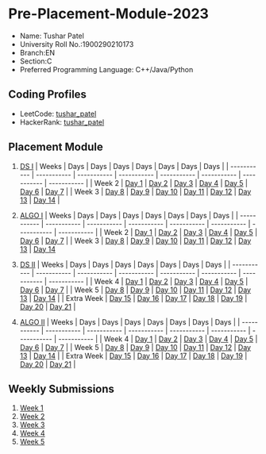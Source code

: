 # Pre-Placement-Module-2023

- Name: Tushar Patel
- University Roll No.:1900290210173
- Branch:EN
- Section:C
- Preferred Programming Language: C++/Java/Python

## Coding Profiles
- LeetCode: [tushar_patel](https://leetcode.com/tusharpatel/)
- HackerRank: [tushar_patel](https://www.hackerrank.com/tushar_1923en111)

## Placement Module
1. [DS I](https://github.com/tushar1923/Pre-Placement-Module-2023/tree/main/DS%20I)
    | Weeks | Days | Days | Days | Days | Days | Days | Days |
    | ----------- | ----------- | ----------- | ----------- | ----------- | ----------- | ----------- | ----------- | 
    | Week 2 | [Day 1](https://github.com/tushar1923/Pre-Placement-Module-2023/tree/main/DS%20I/Day%201) | [Day 2](https://github.com/tushar1923/Pre-Placement-Module-2023/tree/main/DS%20I/Day%202) | [Day 3](https://github.com/tushar1923/Pre-Placement-Module-2023/tree/main/DS%20I/Day%203) | [Day 4](https://github.com/tushar1923/Pre-Placement-Module-2023/tree/main/DS%20I/Day%204) | [Day 5](https://github.com/tushar1923/Pre-Placement-Module-2023/tree/main/DS%20I/Day%205) | [Day 6](https://github.com/tushar1923/Pre-Placement-Module-2023/tree/main/DS%20I/Day%206) | [Day 7](https://github.com/tushar1923/Pre-Placement-Module-2023/tree/main/DS%20I/Day%207) |
    | Week 3 | [Day 8](https://github.com/tushar1923/Pre-Placement-Module-2023/tree/main/DS%20I/Day%208) | [Day 9](https://github.com/tushar1923/Pre-Placement-Module-2023/tree/main/DS%20I/Day%209) | [Day 10](https://github.com/tushar1923/Pre-Placement-Module-2023/tree/main/DS%20I/Day%2010) | [Day 11](https://github.com/tushar1923/Pre-Placement-Module-2023/tree/main/DS%20I/Day%2011) | [Day 12](https://github.com/tushar1923/Pre-Placement-Module-2023/tree/main/DS%20I/Day%2012) | [Day 13](https://github.com/tushar1923/Pre-Placement-Module-2023/tree/main/DS%20I/Day%2013) | [Day 14](https://github.com/tushar1923/Pre-Placement-Module-2023/tree/main/DS%20I/Day%2014) |
    
2. [ALGO I](https://github.com/tushar1923/Pre-Placement-Module-2023/tree/main/ALGO%20I)
    | Weeks | Days | Days | Days | Days | Days | Days | Days |
    | ----------- | ----------- | ----------- | ----------- | ----------- | ----------- | ----------- | ----------- |
    | Week 2 | [Day 1](https://github.com/tushar1923/Pre-Placement-Module-2023/tree/main/ALGO%20I/Day%201) | [Day 2](https://github.com/tushar1923/Pre-Placement-Module-2023/tree/main/ALGO%20I/Day%202) | [Day 3](https://github.com/tushar1923/Pre-Placement-Module-2023/tree/main/ALGO%20I/Day%203) | [Day 4](https://github.com/tushar1923/Pre-Placement-Module-2023/tree/main/ALGO%20I/Day%204) | [Day 5](https://github.com/tushar1923/Pre-Placement-Module-2023/tree/main/ALGO%20I/Day%205) | [Day 6](https://github.com/tushar1923/Pre-Placement-Module-2023/tree/main/ALGO%20I/Day%206) | [Day 7](https://github.com/tushar1923/Pre-Placement-Module-2023/tree/main/ALGO%20I/Day%207) |
    | Week 3 | [Day 8](https://github.com/tushar1923/Pre-Placement-Module-2023/tree/main/ALGO%20I/Day%208) | [Day 9](https://github.com/tushar1923/Pre-Placement-Module-2023/tree/main/ALGO%20I/Day%209) | [Day 10](https://github.com/tushar1923/Pre-Placement-Module-2023/tree/main/ALGO%20I/Day%2010) | [Day 11](https://github.com/tushar1923/Pre-Placement-Module-2023/tree/main/ALGO%20I/Day%2011) | [Day 12](https://github.com/tushar1923/Pre-Placement-Module-2023/tree/main/ALGO%20I/Day%2012) | [Day 13](https://github.com/tushar1923/Pre-Placement-Module-2023/tree/main/ALGO%20I/Day%2013) | [Day 14](https://github.com/tushar1923/Pre-Placement-Module-2023/tree/main/ALGO%20I/Day%2014)  
    
3. [DS II](https://github.com/tushar1923/Pre-Placement-Module-2023/tree/main/DS%20II)
    | Weeks | Days | Days | Days | Days | Days | Days | Days |
    | ----------- | ----------- | ----------- | ----------- | ----------- | ----------- | ----------- | ----------- |
    | Week 4 | [Day 1](https://github.com/tushar1923/Pre-Placement-Module-2023/tree/main/DS%20II/Day%201) | [Day 2](https://github.com/tushar1923/Pre-Placement-Module-2023/tree/main/DS%20II/Day%202) | [Day 3](https://github.com/tushar1923/Pre-Placement-Module-2023/tree/main/DS%20II/Day%203) | [Day 4](https://github.com/YOURGITHUBUSERNAME/Pre-Placement-Module-2023/tree/main/DS%20II/Day%204) | [Day 5](https://github.com/tushar1923/Pre-Placement-Module-2023/tree/main/DS%20II/Day%205) | [Day 6](https://github.com/tushar1923/Pre-Placement-Module-2023/tree/main/DS%20II/Day%206) | [Day 7](https://github.com/tushar1923/Pre-Placement-Module-2023/tree/main/DS%20II/Day%207) | 
    | Week 5 | [Day 8](https://github.com/tushar1923/Pre-Placement-Module-2023/tree/main/DS%20II/Day%208) | [Day 9](https://github.com/tushar1923/Pre-Placement-Module-2023/tree/main/DS%20II/Day%209) | [Day 10](https://github.com/tushar1923/Pre-Placement-Module-2023/tree/main/DS%20II/Day%2010) | [Day 11](https://github.com/tushar1923/Pre-Placement-Module-2023/tree/main/DS%20II/Day%2011) | [Day 12](https://github.com/tushar1923/Pre-Placement-Module-2023/tree/main/DS%20II/Day%2012) | [Day 13](https://github.com/tushar1923/Pre-Placement-Module-2023/tree/main/DS%20II/Day%2013) | [Day 14](https://github.com/tushar1923/Pre-Placement-Module-2023/tree/main/DS%20II/Day%2014) |
    | Extra Week | [Day 15](https://github.com/tushar1923/Pre-Placement-Module-2023/tree/main/DS%20II/Day%2015) | [Day 16](https://github.com/tushar1923/Pre-Placement-Module-2023/tree/main/DS%20II/Day%2016) | [Day 17](https://github.com/tushar1923/Pre-Placement-Module-2023/tree/main/DS%20II/Day%2017) | [Day 18](https://github.com/tushar1923/Pre-Placement-Module-2023/tree/main/DS%20II/Day%2018) | [Day 19](https://github.com/tushar1923/Pre-Placement-Module-2023/tree/main/DS%20II/Day%2019) | [Day 20](https://github.com/tushar1923/Pre-Placement-Module-2023/tree/main/DS%20II/Day%2020) | [Day 21](https://github.com/tushar1923/Pre-Placement-Module-2023/tree/main/DS%20II/Day%2021) |
    
4. [ALGO II](https://github.com/tushar1923/Pre-Placement-Module-2023/tree/main/ALGO%20II)
    | Weeks | Days | Days | Days | Days | Days | Days | Days |
    | ----------- | ----------- | ----------- | ----------- | ----------- | ----------- | ----------- | ----------- |
    | Week 4 | [Day 1](https://github.com/tushar1923/Pre-Placement-Module-2023/tree/main/ALGO%20II/Day%201) | [Day 2](https://github.com/tushar1923/Pre-Placement-Module-2023/tree/main/ALGO%20II/Day%202) | [Day 3](https://github.com/tushar1923/Pre-Placement-Module-2023/tree/main/ALGO%20II/Day%203) | [Day 4](https://github.com/tushar1923/Pre-Placement-Module-2023/tree/main/ALGO%20II/Day%204) | [Day 5](https://github.com/tushar1923/Pre-Placement-Module-2023/tree/main/ALGO%20II/Day%205) | [Day 6](https://github.com/tushar1923/Pre-Placement-Module-2023/tree/main/ALGO%20II/Day%206) | [Day 7](https://github.com/tushar1923/Pre-Placement-Module-2023/tree/main/ALGO%20II/Day%207) |
    | Week 5 | [Day 8](https://github.com/tushar1923/Pre-Placement-Module-2023/tree/main/ALGO%20II/Day%208) | [Day 9](https://github.com/tushar1923/Pre-Placement-Module-2023/tree/main/ALGO%20II/Day%209) | [Day 10](https://github.com/tushar1923/Pre-Placement-Module-2023/tree/main/ALGO%20II/Day%2010) | [Day 11](https://github.com/tushar1923/Pre-Placement-Module-2023/tree/main/ALGO%20II/Day%2011) | [Day 12](https://github.com/tushar1923/Pre-Placement-Module-2023/tree/main/ALGO%20II/Day%2012) | [Day 13](https://github.com/tushar1923/Pre-Placement-Module-2023/tree/main/ALGO%20II/Day%2013) | [Day 14](https://github.com/tushar1923/Pre-Placement-Module-2023/tree/main/ALGO%20II/Day%2014) |
    | Extra Week | [Day 15](https://github.com/tushar1923/Pre-Placement-Module-2023/tree/main/ALGO%20II/Day%2015) | [Day 16](https://github.com/tushar1923/Pre-Placement-Module-2023/tree/main/ALGO%20II/Day%2016) | [Day 17](https://github.com/tushar1923/Pre-Placement-Module-2023/tree/main/ALGO%20II/Day%2017) | [Day 18](https://github.com/tushar1923/Pre-Placement-Module-2023/tree/main/ALGO%20II/Day%2018) | [Day 19](https://github.com/tushar1923/Pre-Placement-Module-2023/tree/main/ALGO%20II/Day%2019) | [Day 20](https://github.com/tushar1923/Pre-Placement-Module-2023/tree/main/ALGO%20II/Day%2020) | [Day 21](https://github.com/tushar1923/Pre-Placement-Module-2023/tree/main/ALGO%20II/Day%2021) |

## Weekly Submissions
1. [Week 1](https://github.com/tushar1923/Pre-Placement-Module-2023/tree/main/Weekly%20Submissions/Week%201)
2. [Week 2](https://github.com/tushar1923/Pre-Placement-Module-2023/tree/main/Weekly%20Submissions/Week%202)
3. [Week 3](https://github.com/tushar1923/Pre-Placement-Module-2023/tree/main/Weekly%20Submissions/Week%203)
4. [Week 4](https://github.com/tushar1923/Pre-Placement-Module-2023/tree/main/Weekly%20Submissions/Week%204)
5. [Week 5](https://github.com/tushar1923/Pre-Placement-Module-2023/tree/main/Weekly%20Submissions/Week%205)
